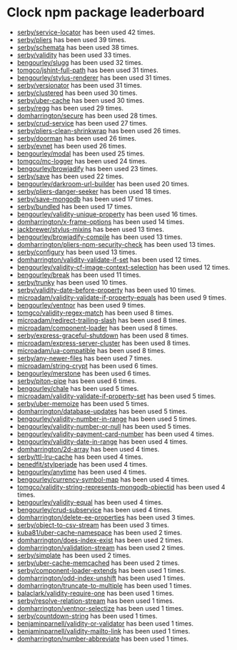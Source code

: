 # Clock npm package leaderboard
* [serby/service-locator](https://github.com/serby/service-locator) has been used 42 times.
* [serby/pliers](https://github.com/serby/pliers) has been used 39 times.
* [serby/schemata](https://github.com/serby/schemata) has been used 38 times.
* [serby/validity](https://github.com/serby/validity) has been used 33 times.
* [bengourley/slugg](https://github.com/bengourley/slugg) has been used 32 times.
* [tomgco/jshint-full-path](https://github.com/tomgco/jshint-full-path) has been used 31 times.
* [bengourley/stylus-renderer](https://github.com/bengourley/node-stylus-renderer) has been used 31 times.
* [serby/versionator](https://github.com/serby/versionator) has been used 31 times.
* [serby/clustered](https://github.com/serby/clustered) has been used 30 times.
* [serby/uber-cache](https://github.com/serby/uber-cache) has been used 30 times.
* [serby/regg](https://github.com/serby/regg) has been used 29 times.
* [domharrington/secure](https://github.com/domharrington/secure) has been used 28 times.
* [serby/crud-service](https://github.com/serby/crud-service) has been used 27 times.
* [serby/pliers-clean-shrinkwrap](https://github.com/serby/pliers-clean-shrinkwrap) has been used 26 times.
* [serby/doorman](https://github.com/serby/doorman) has been used 26 times.
* [serby/evnet](https://github.com/serby/evnet) has been used 26 times.
* [bengourley/modal](https://github.com/bengourley/modal.js) has been used 25 times.
* [tomgco/mc-logger](https://github.com/tomgco/mc-logger) has been used 24 times.
* [bengourley/browjadify](https://github.com/bengourley/browjadify) has been used 23 times.
* [serby/save](https://github.com/serby/save) has been used 22 times.
* [bengourley/darkroom-url-builder](https://github.com/bengourley/darkroom-url-builder) has been used 20 times.
* [serby/pliers-danger-seeker](https://github.com/serby/pliers-danger-seeker) has been used 18 times.
* [serby/save-mongodb](https://github.com/serby/save-mongodb) has been used 17 times.
* [serby/bundled](https://github.com/serby/bundled) has been used 17 times.
* [bengourley/validity-unique-property](https://github.com/bengourley/validity-unique-property) has been used 16 times.
* [domharrington/x-frame-options](https://github.com/domharrington/x-frame-options) has been used 14 times.
* [jackbrewer/stylus-mixins](https://github.com/jackbrewer/stylus-mixins) has been used 13 times.
* [bengourley/browjadify-compile](https://github.com/bengourley/browjadify-compile) has been used 13 times.
* [domharrington/pliers-npm-security-check](https://github.com/domharrington/pliers-npm-security-check) has been used 13 times.
* [serby/configury](https://github.com/serby/configury) has been used 13 times.
* [domharrington/validity-validate-if-set](https://github.com/domharrington/validity-validate-if-set) has been used 12 times.
* [bengourley/validity-cf-image-context-selection](https://github.com/bengourley/validity-cf-image-context-selection) has been used 12 times.
* [bengourley/break](https://github.com/bengourley/break) has been used 11 times.
* [serby/trunky](https://github.com/serby/trunky) has been used 10 times.
* [serby/validity-date-before-property](https://github.com/serby/validity-date-before-property) has been used 10 times.
* [microadam/validity-validate-if-property-equals](https://github.com/microadam/validity-validate-if-property-equals) has been used 9 times.
* [bengourley/ventnor](https://github.com/bengourley/ventnor) has been used 9 times.
* [tomgco/validity-regex-match](https://github.com/tomgco/validity-regex-match) has been used 8 times.
* [microadam/redirect-trailing-slash](https://github.com/microadam/redirect-trailing-slash) has been used 8 times.
* [microadam/component-loader](https://github.com/microadam/component-loader) has been used 8 times.
* [serby/express-graceful-shutdown](https://github.com/serby/express-graceful-shutdown) has been used 8 times.
* [microadam/express-server-cluster](https://github.com/microadam/express-server-cluster) has been used 8 times.
* [microadam/ua-compatible](https://github.com/microadam/ua-compatible) has been used 8 times.
* [serby/any-newer-files](https://github.com/serby/any-newer-files) has been used 7 times.
* [microadam/string-crypt](https://github.com/microadam/string-crypt) has been used 6 times.
* [bengourley/merstone](https://github.com/bengourley/merstone) has been used 6 times.
* [serby/piton-pipe](https://github.com/serby/piton-pipe) has been used 6 times.
* [bengourley/chale](https://github.com/bengourley/chale) has been used 5 times.
* [microadam/validity-validate-if-property-set](https://github.com/microadam/validity-validate-if-property-set) has been used 5 times.
* [serby/uber-memoize](https://github.com/serby/uber-memoize) has been used 5 times.
* [domharrington/database-updates](https://github.com/domharrington/database-updates) has been used 5 times.
* [bengourley/validity-number-in-range](https://github.com/bengourley/validity-number-in-range) has been used 5 times.
* [bengourley/validity-number-or-null](https://github.com/bengourley/validity-number-or-null) has been used 5 times.
* [bengourley/validity-payment-card-number](https://github.com/bengourley/validity-payment-card-number) has been used 4 times.
* [bengourley/validity-date-in-range](https://github.com/bengourley/validity-date-in-range) has been used 4 times.
* [domharrington/2d-array](https://github.com/domharrington/2d-array) has been used 4 times.
* [serby/ttl-lru-cache](https://github.com/serby/ttl-lru-cache) has been used 4 times.
* [benedfit/stylperjade](https://github.com/benedfit/stylperjade) has been used 4 times.
* [bengourley/anytime](https://github.com/bengourley/anytime) has been used 4 times.
* [bengourley/currency-symbol-map](https://github.com/bengourley/currency-symbol-map) has been used 4 times.
* [tomgco/validity-string-represents-mongodb-objectid](https://github.com/tomgco/validity-string-represents-mongodb-objectid) has been used 4 times.
* [bengourley/validity-equal](https://github.com/bengourley/validity-equal) has been used 4 times.
* [bengourley/crud-subservice](https://github.com/bengourley/crud-subservice) has been used 4 times.
* [domharrington/delete-ee-properties](https://github.com/domharrington/delete-ee-properties) has been used 3 times.
* [serby/object-to-csv-stream](https://github.com/serby/object-to-csv-stream) has been used 3 times.
* [kuba81/uber-cache-namespace](https://github.com/kuba81/uber-cache-namespace) has been used 2 times.
* [domharrington/does-index-exist](https://github.com/domharrington/does-index-exist) has been used 2 times.
* [domharrington/validation-stream](https://github.com/domharrington/validation-stream) has been used 2 times.
* [serby/simplate](https://github.com/serby/simplate) has been used 2 times.
* [serby/uber-cache-memcached](https://github.com/serby/uber-cache-memcached) has been used 2 times.
* [serby/component-loader-extends](https://github.com/serby/component-loader-extends) has been used 1 times.
* [domharrington/odd-index-unshift](https://github.com/domharrington/odd-index-unshift) has been used 1 times.
* [domharrington/truncate-to-multiple](https://github.com/domharrington/truncate-to-multiple) has been used 1 times.
* [balaclark/validity-require-one](https://github.com/balaclark/validity-require-one) has been used 1 times.
* [serby/resolve-relation-stream](https://github.com/serby/resolve-relation-stream) has been used 1 times.
* [domharrington/ventnor-selectize](https://github.com/domharrington/ventnor-selectize) has been used 1 times.
* [serby/countdown-string](https://github.com/serby/countdown-string) has been used 1 times.
* [benjaminparnell/validity-or-validator](https://github.com/benjaminparnell/validity-or-validator) has been used 1 times.
* [benjaminparnell/validity-mailto-link](https://github.com/benjaminparnell/validity-mailto-link) has been used 1 times.
* [domharrington/number-abbreviate](https://github.com/domharrington/js-number-abbreviate) has been used 1 times.

